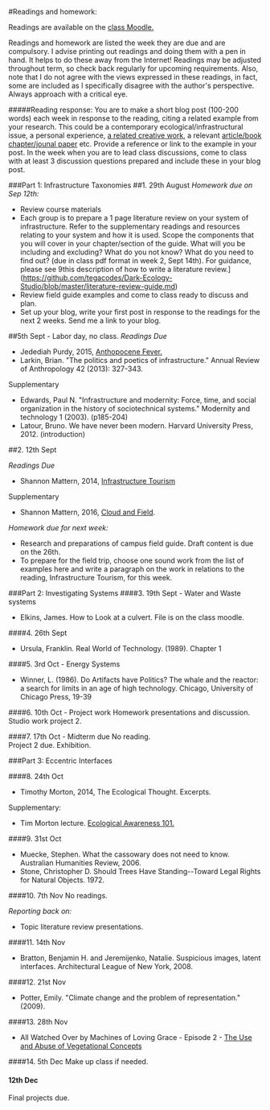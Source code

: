 #Readings and homework:

Readings are available on the [class Moodle.](http://moodle.purchase.edu/moodle2/course/view.php?id=24943)

Readings and homework are listed the week they are due and are compulsory. I advise printing out readings and doing them with a pen in hand. It helps to do these away from the Internet! Readings may be adjusted throughout term, so check back regularly for upcoming requirements. Also, note that I do not agree with the views expressed in these readings, in fact, some are included as I specifically disagree with the author's perspective. Always approach with a critical eye.

#####Reading response:
You are to make a short blog post (100-200 words) each week in response to the reading, citing a related example from your research. This could be a contemporary ecological/infrastructural issue, a personal experience, [a related creative work](https://github.com/tegacodes/Dark-Ecology-Studio/blob/master/PracticeReferences.md), a relevant [article/book chapter/jounal paper](https://github.com/tegacodes/Dark-Ecology-Studio/blob/master/Supplementary.md) etc. Provide a reference or link to the example in your post. In the week when you are to lead class discussions, come to class with at least 3 discussion questions prepared and include these in your blog post.

###Part 1: Infrastructure Taxonomies
##1. 29th August
*Homework due on Sep 12th:*

* Review course materials
* Each group is to prepare a 1 page literature review on your system of infrastructure. Refer to the supplementary readings and resources relating to your system and how it is used. Scope the components that you will cover in your chapter/section of the guide. What will you be including and excluding? What do you not know? What do you need to find out? (due in class pdf format in week 2, Sept 14th). For guidance, please see 9this description of how to write a literature review.](https://github.com/tegacodes/Dark-Ecology-Studio/blob/master/literature-review-guide.md)
* Review field guide examples and come to class ready to discuss and plan.
* Set up your blog, write your first post in response to the readings for the next 2 weeks. Send me a link to your blog.

##5th Sept - Labor day, no class.
*Readings Due*

* Jedediah Purdy, 2015, [Anthopocene Fever.](https://aeon.co/essays/should-we-be-suspicious-of-the-anthropocene-idea)
* Larkin, Brian. "The politics and poetics of infrastructure." Annual Review of Anthropology 42 (2013): 327-343.

Supplementary
* Edwards, Paul N. "Infrastructure and modernity: Force, time, and social organization in the history of sociotechnical systems." Modernity and technology 1 (2003). (p185-204) 
* Latour, Bruno. We have never been modern. Harvard University Press, 2012. (introduction)

##2. 12th Sept

*Readings Due*  

* Shannon Mattern, 2014, [Infrastructure Tourism](https://placesjournal.org/article/infrastructural-tourism/#ref_5)

Supplementary
* Shannon Mattern, 2016, [Cloud and Field](https://placesjournal.org/article/cloud-and-field/).

*Homework due for next week:* 

* Research and preparations of campus field guide. Draft content is due on the 26th.
* To prepare for the field trip, choose one sound work from the list of examples here and write a paragraph on the work in relations to the reading, Infrastructure Tourism, for this week. 

###Part 2: Investigating Systems
####3. 19th Sept - Water and Waste systems

* Elkins, James. How to Look at a culvert. File is on the class moodle.

####4. 26th Sept 
* Ursula, Franklin. Real World of Technology. (1989). Chapter 1

####5. 3rd Oct - Energy Systems

* Winner, L. (1986). Do Artifacts have Politics? The whale and the reactor: a search for limits in an age of high technology. Chicago, University of Chicago Press, 19-39

####6. 10th Oct - Project work
Homework presentations and discussion.
Studio work project 2.

####7. 17th Oct - Midterm due
No reading.  
Project 2 due. Exhibition.

###Part 3: Eccentric Interfaces

####8. 24th Oct

* Timothy Morton, 2014, The Ecological Thought. Excerpts.

Supplementary:

* Tim Morton lecture. [Ecological Awareness 101.](https://archive.org/details/140204001) 

####9. 31st Oct
* Muecke, Stephen. What the cassowary does not need to know. Australian Humanities Review, 2006.
* Stone, Christopher D. Should Trees Have Standing--Toward Legal Rights for Natural Objects. 1972.

####10. 7th Nov
No readings.  

*Reporting back on:* 

* Topic literature review presentations.

####11. 14th Nov
* Bratton, Benjamin H. and Jeremijenko, Natalie. Suspicious images, latent interfaces. Architectural League of New York, 2008.


####12. 21st Nov
* Potter, Emily. "Climate change and the problem of representation." (2009).

####13. 28th Nov
* All Watched Over by Machines of Loving Grace - Episode 2 - [The Use and Abuse of Vegetational Concepts](https://vimeo.com/groups/96331/videos/80799352)

####14. 5th Dec
Make up class if needed.

#### 12th Dec
Final projects due.







